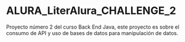 # ALURA_LiterAlura_CHALLENGE_2
Proyecto número 2 del curso Back End Java, este proyecto es sobre el consumo de API y uso de bases de datos para manipulación de datos.
